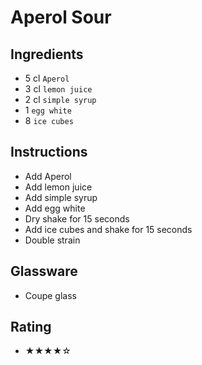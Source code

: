 # Aperol Sour

## Ingredients
- 5 cl `Aperol`
- 3 cl `lemon juice`
- 2 cl `simple syrup`
- 1 `egg white`
- 8 `ice cubes`

## Instructions
- Add Aperol
- Add lemon juice
- Add simple syrup
- Add egg white
- Dry shake for 15 seconds
- Add ice cubes and shake for 15 seconds
- Double strain

## Glassware
- Coupe glass

## Rating
- ★★★★☆